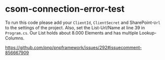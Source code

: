 # csom-connection-error-test

To run this code please add your ``ClientId``,  ``ClientSecret`` and SharePoint-``Url`` to the settings of the project.
Also, set the List-Url/Name at line 39 in ``Program.cs``. Our List holds about 8.000 Elements and has multiple Lookup-Columns.

https://github.com/pnp/pnpframework/issues/292#issuecomment-856667909
